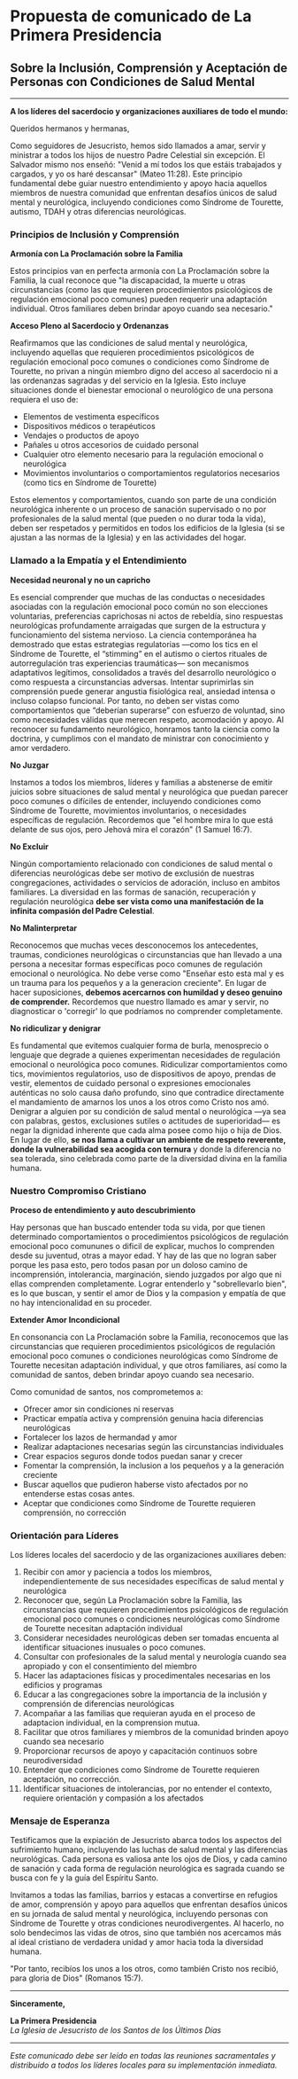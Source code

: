 # Propuesta de comunicado de La Primera Presidencia

## Sobre la Inclusión, Comprensión y Aceptación de Personas con Condiciones de Salud Mental

---

**A los líderes del sacerdocio y organizaciones auxiliares de todo el mundo:**

Queridos hermanos y hermanas,

Como seguidores de Jesucristo, hemos sido llamados a amar, servir y ministrar a todos los hijos de nuestro Padre Celestial sin excepción. El Salvador mismo nos enseñó: "Venid a mí todos los que estáis trabajados y cargados, y yo os haré descansar" (Mateo 11:28). Este principio fundamental debe guiar nuestro entendimiento y apoyo hacia aquellos miembros de nuestra comunidad que enfrentan desafíos únicos de salud mental y neurológica, incluyendo condiciones como Síndrome de Tourette, autismo, TDAH y otras diferencias neurológicas.

### Principios de Inclusión y Comprensión

**Armonía con La Proclamación sobre la Familia**

Estos principios van en perfecta armonía con La Proclamación sobre la Familia, la cual reconoce que "la discapacidad, la muerte u otras circunstancias (como las que requieren procedimientos psicológicos de regulación emocional poco comunes) pueden requerir una adaptación individual. Otros familiares deben brindar apoyo cuando sea necesario."

**Acceso Pleno al Sacerdocio y Ordenanzas**

Reafirmamos que las condiciones de salud mental y neurológica, incluyendo aquellas que requieren procedimientos psicológicos de regulación emocional poco comunes o condiciones como Síndrome de Tourette, no privan a ningún miembro digno del acceso al sacerdocio ni a las ordenanzas sagradas y del servicio en la Iglesia. Esto incluye situaciones donde el bienestar emocional o neurológico de una persona requiera el uso de:

- Elementos de vestimenta específicos
- Dispositivos médicos o terapéuticos
- Vendajes o productos de apoyo
- Pañales u otros accesorios de cuidado personal
- Cualquier otro elemento necesario para la regulación emocional o neurológica
- Movimientos involuntarios o comportamientos regulatorios necesarios (como tics en Síndrome de Tourette)

Estos elementos y comportamientos, cuando son parte de una condición neurológica inherente o un proceso de sanación supervisado o no por profesionales de la salud mental (que pueden o no durar toda la vida), deben ser respetados y permitidos en todos los edificios de la Iglesia (si se ajustan a las normas de la Iglesia) y en las actividades del hogar.

### Llamado a la Empatía y el Entendimiento

**Necesidad neuronal y no un capricho**  

Es esencial comprender que muchas de las conductas o necesidades asociadas con la regulación emocional poco común no son elecciones voluntarias, preferencias caprichosas ni actos de rebeldía, sino respuestas neurológicas profundamente arraigadas que surgen de la estructura y funcionamiento del sistema nervioso. La ciencia contemporánea ha demostrado que estas estrategias regulatorias —como los tics en el Síndrome de Tourette, el “stimming” en el autismo o ciertos rituales de autorregulación tras experiencias traumáticas— son mecanismos adaptativos legítimos, consolidados a través del desarrollo neurológico o como respuesta a circunstancias adversas. Intentar suprimirlas sin comprensión puede generar angustia fisiológica real, ansiedad intensa o incluso colapso funcional. Por tanto, no deben ser vistas como comportamientos que “deberían superarse” con esfuerzo de voluntad, sino como necesidades válidas que merecen respeto, acomodación y apoyo. Al reconocer su fundamento neurológico, honramos tanto la ciencia como la doctrina, y cumplimos con el mandato de ministrar con conocimiento y amor verdadero.

**No Juzgar**

Instamos a todos los miembros, líderes y familias a abstenerse de emitir juicios sobre situaciones de salud mental y neurológica que puedan parecer poco comunes o difíciles de entender, incluyendo condiciones como Síndrome de Tourette, movimientos involuntarios, o necesidades específicas de regulación. Recordemos que "el hombre mira lo que está delante de sus ojos, pero Jehová mira el corazón" (1 Samuel 16:7).

**No Excluir**

Ningún comportamiento relacionado con condiciones de salud mental o diferencias neurológicas debe ser motivo de exclusión de nuestras congregaciones, actividades o servicios de adoración, incluso en ambitos familiares. La diversidad en las formas de sanación, recuperación y regulación neurológica **debe ser vista como una manifestación de la infinita compasión del Padre Celestial**.

**No Malinterpretar**

Reconocemos que muchas veces desconocemos los antecedentes, traumas, condiciones neurológicas o circunstancias que han llevado a una persona a necesitar formas específicas poco comunes de regulación emocional o neurológica. No debe verse como "Enseñar esto esta mal y es un trauma para los pequeños y a la generacion creciente". En lugar de hacer suposiciones, **debemos acercarnos con humildad y deseo genuino de comprender.** Recordemos que nuestro llamado es amar y servir, no diagnosticar o 'corregir' lo que podríamos no comprender completamente.

**No ridiculizar y denigrar** 

Es fundamental que evitemos cualquier forma de burla, menosprecio o lenguaje que degrade a quienes experimentan necesidades de regulación emocional o neurológica poco comunes. Ridiculizar comportamientos como tics, movimientos regulatorios, uso de dispositivos de apoyo, prendas de vestir, elementos de cuidado personal o expresiones emocionales auténticas no solo causa daño profundo, sino que contradice directamente el mandamiento de amarnos los unos a los otros como Cristo nos amó. Denigrar a alguien por su condición de salud mental o neurológica —ya sea con palabras, gestos, exclusiones sutiles o actitudes de superioridad— es negar la dignidad inherente que cada alma posee como hijo o hija de Dios. En lugar de ello, **se nos llama a cultivar un ambiente de respeto reverente, donde la vulnerabilidad sea acogida con ternura** y donde la diferencia no sea tolerada, sino celebrada como parte de la diversidad divina en la familia humana.

### Nuestro Compromiso Cristiano


**Proceso de entendimiento y auto descubrimiento**
  
Hay personas que han buscado entender toda su vida, por que tienen determinado comportamientos o procedimientos psicológicos de regulación emocional poco comununes o dificil de explicar, muchos lo comprenden desde su juventud, otras a mayor edad. Y hay de las que no logran saber porque les pasa esto, pero todos pasan por un doloso camino de incomprensión, intolerancia, marginación, siendo juzgados por algo que ni ellas comprenden completamente. Lograr entenderlo y "sobrellevarlo bien", es lo que buscan, y sentir el amor de Dios y la compasion y empatía de que no hay intencionalidad en su proceder.  

**Extender Amor Incondicional**

En consonancia con La Proclamación sobre la Familia, reconocemos que las circunstancias que requieren procedimientos psicológicos de regulación emocional poco comunes o condiciones neurológicas como Síndrome de Tourette necesitan adaptación individual, y que otros familiares, así como la comunidad de santos, deben brindar apoyo cuando sea necesario.

Como comunidad de santos, nos comprometemos a:

- Ofrecer amor sin condiciones ni reservas
- Practicar empatía activa y comprensión genuina hacia diferencias neurológicas
- Fortalecer los lazos de hermandad y amor
- Realizar adaptaciones necesarias según las circunstancias individuales
- Crear espacios seguros donde todos puedan sanar y crecer
- Fomentar la comprensión, la inclusion a los pequeños y a la generación creciente
- Buscar aquellos que pudieron haberse visto afectados por no entenderse estas cosas antes.
- Aceptar que condiciones como Síndrome de Tourette requieren comprensión, no corrección



### Orientación para Líderes

Los líderes locales del sacerdocio y de las organizaciones auxiliares deben:

1. Recibir con amor y paciencia a todos los miembros, independientemente de sus necesidades específicas de salud mental y neurológica
2. Reconocer que, según La Proclamación sobre la Familia, las circunstancias que requieren procedimientos psicológicos de regulación emocional poco comunes o condiciones neurológicas como Síndrome de Tourette necesitan adaptación individual
3. Considerar necesidades neurológicas deben ser tomadas encuenta al identificar situaciones inusuales o poco comunes.
4. Consultar con profesionales de la salud mental y neurología cuando sea apropiado y con el consentimiento del miembro
5. Hacer las adaptaciones físicas y procedimentales necesarias en los edificios y programas
6. Educar a las congregaciones sobre la importancia de la inclusión y comprensión de diferencias neurológicas
7. Acompañar a las familias que requieran ayuda en el proceso de adaptacion individual, en la comprension mutua.
8. Facilitar que otros familiares y miembros de la comunidad brinden apoyo cuando sea necesario
9. Proporcionar recursos de apoyo y capacitación continuos sobre neurodiversidad
10. Entender que condiciones como Síndrome de Tourette requieren aceptación, no corrección.
11. Identificar situaciones de intolerancias, por no entender el contexto, requiere orientación y compasión a los afectados 

### Mensaje de Esperanza

Testificamos que la expiación de Jesucristo abarca todos los aspectos del sufrimiento humano, incluyendo las luchas de salud mental y las diferencias neurológicas. Cada persona es valiosa ante los ojos de Dios, y cada camino de sanación y cada forma de regulación neurológica es sagrada cuando se busca con fe y la guía del Espíritu Santo.

Invitamos a todas las familias, barrios y estacas a convertirse en refugios de amor, comprensión y apoyo para aquellos que enfrentan desafíos únicos en su jornada de salud mental y neurológica, incluyendo personas con Síndrome de Tourette y otras condiciones neurodivergentes. Al hacerlo, no solo bendecimos las vidas de otros, sino que también nos acercamos más al ideal cristiano de verdadera unidad y amor hacia toda la diversidad humana.

"Por tanto, recibíos los unos a los otros, como también Cristo nos recibió, para gloria de Dios" (Romanos 15:7).

---

**Sinceramente,**

**La Primera Presidencia**  
*La Iglesia de Jesucristo de los Santos de los Últimos Días*

---

*Este comunicado debe ser leído en todas las reuniones sacramentales y distribuido a todos los líderes locales para su implementación inmediata.*